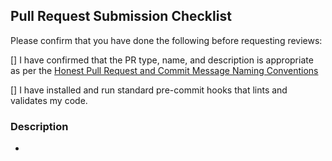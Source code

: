 <!--
# Pull Request Instructions

* All PRs should reference an issue in our issue tracker. If one doesn't exist, please create one!
* PR titles should follow https://www.conventionalcommits.org.

-->

## Pull Request Submission Checklist

Please confirm that you have done the following before requesting reviews:

[] I have confirmed that the PR type, name, and description is appropriate as per the [Honest Pull Request and Commit Message Naming Conventions](https://www.notion.so/honestbank/Pull-Request-and-Commit-Message-Naming-Conventions-bd97f2cbb34c4c73b1ff3a3e384b850c)

[] I have installed and run standard pre-commit hooks that lints and validates my code.

### Description

* <!-- WRITE A SHORT DESCRIPTION OF CHANGES -->
